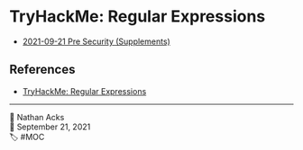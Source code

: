 # TryHackMe: Regular Expressions

* [2021-09-21 Pre Security (Supplements)](../log/2021-09-21-tryhackme-pre-security-supplements.md)

## References

* [TryHackMe: Regular Expressions](https://tryhackme.com/room/catregex)

- - - -

<span aria-hidden="true">👤</span> Nathan Acks  
<span aria-hidden="true">📅</span> September 21, 2021  
<span aria-hidden="true">🏷️</span> #MOC
